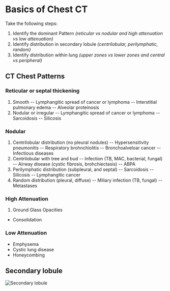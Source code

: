 # Basics of Chest CT
Take the following steps:
1. Identify the dominant Pattern *(reticular vs nodular and high attenuation vs low attenuation)* 
2. Identify distribution in secondary lobule *(centrilobular, perilymphatic, random)*
3. Identify distribution within lung *(upper zones vs lower zones and central vs peripheral)*

## CT Chest Patterns
### Reticular or septal thickening
1. Smooth
-- Lymphangitic spread of cancer or lymphoma
-- Interstitial pulmonary edema
-- Alveolar proteinosis
3. Nodular or irregular
-- Lymphangitic spread of cancer or lymphoma
-- Sarcoidosis
-- Silicosis

### Nodular
1. Centrilobular distribution (no pleural nodules)
-- Hypersensitivity pneumonitis
-- Respiratory brohnchiolitis
-- Bronchoalveloar cancer
-- Infectious diseases
2. Centrilobular with tree and bud
-- Infection (TB, MAC, bacterial, fungal)
-- Airway disease (cystic fibrosis, brohchiectasis)
-- ABPA
3. Perilymphatic distribution (subpleural, and septal)
-- Sarcoidosis
-- Silicosis
-- Lymphangitic cancer
4. Random distribution (pleural, diffuse)
-- Miliary infection (TB, fungal)
-- Metastases
### High Attenuation
1. Ground Glass Opacities
- Consolidation

### Low Attenuation
- Emphysema
- Cystic lung disease
- Honeycombing

## Secondary lobule

![Secondary lobule](https://images.radiopaedia.org/images/335613/683689b399c8f6da29db25206ffb12_jumbo.jpeg)


<!--stackedit_data:
eyJoaXN0b3J5IjpbMTE3ODExOTIzOSwtMTk3NDY3MzMwNSwxMz
UyMDcwNjI3LC0xMDczODEzMTM3LDQ0Mzg2OTUyNV19
-->